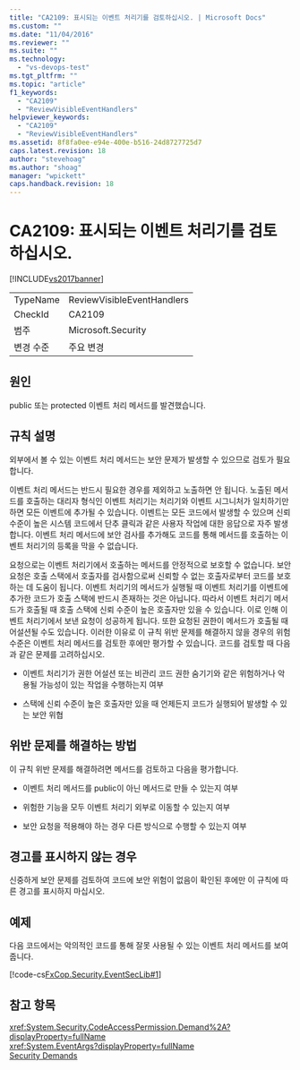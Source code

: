 ```yaml
---
title: "CA2109: 표시되는 이벤트 처리기를 검토하십시오. | Microsoft Docs"
ms.custom: ""
ms.date: "11/04/2016"
ms.reviewer: ""
ms.suite: ""
ms.technology: 
  - "vs-devops-test"
ms.tgt_pltfrm: ""
ms.topic: "article"
f1_keywords: 
  - "CA2109"
  - "ReviewVisibleEventHandlers"
helpviewer_keywords: 
  - "CA2109"
  - "ReviewVisibleEventHandlers"
ms.assetid: 8f8fa0ee-e94e-400e-b516-24d8727725d7
caps.latest.revision: 18
author: "stevehoag"
ms.author: "shoag"
manager: "wpickett"
caps.handback.revision: 18
---
```

# CA2109: 표시되는 이벤트 처리기를 검토하십시오.
[!INCLUDE[vs2017banner](../code-quality/includes/vs2017banner.md)]

|||  
|-|-|  
|TypeName|ReviewVisibleEventHandlers|  
|CheckId|CA2109|  
|범주|Microsoft.Security|  
|변경 수준|주요 변경|  
  
## 원인  
 public 또는 protected 이벤트 처리 메서드를 발견했습니다.  
  
## 규칙 설명  
 외부에서 볼 수 있는 이벤트 처리 메서드는 보안 문제가 발생할 수 있으므로 검토가 필요합니다.  
  
 이벤트 처리 메서드는 반드시 필요한 경우를 제외하고 노출하면 안 됩니다.  노출된 메서드를 호출하는 대리자 형식인 이벤트 처리기는 처리기와 이벤트 시그니처가 일치하기만 하면 모든 이벤트에 추가될 수 있습니다.  이벤트는 모든 코드에서 발생할 수 있으며 신뢰 수준이 높은 시스템 코드에서 단추 클릭과 같은 사용자 작업에 대한 응답으로 자주 발생합니다.  이벤트 처리 메서드에 보안 검사를 추가해도 코드를 통해 메서드를 호출하는 이벤트 처리기의 등록을 막을 수 없습니다.  
  
 요청으로는 이벤트 처리기에서 호출하는 메서드를 안정적으로 보호할 수 없습니다.  보안 요청은 호출 스택에서 호출자를 검사함으로써 신뢰할 수 없는 호출자로부터 코드를 보호하는 데 도움이 됩니다.  이벤트 처리기의 메서드가 실행될 때 이벤트 처리기를 이벤트에 추가한 코드가 호출 스택에 반드시 존재하는 것은 아닙니다.  따라서 이벤트 처리기 메서드가 호출될 때 호출 스택에 신뢰 수준이 높은 호출자만 있을 수 있습니다.  이로 인해 이벤트 처리기에서 보낸 요청이 성공하게 됩니다.  또한 요청된 권한이 메서드가 호출될 때 어설션될 수도 있습니다.  이러한 이유로 이 규칙 위반 문제를 해결하지 않을 경우의 위험 수준은 이벤트 처리 메서드를 검토한 후에만 평가할 수 있습니다.  코드를 검토할 때 다음과 같은 문제를 고려하십시오.  
  
-   이벤트 처리기가 권한 어설션 또는 비관리 코드 권한 숨기기와 같은 위험하거나 악용될 가능성이 있는 작업을 수행하는지 여부  
  
-   스택에 신뢰 수준이 높은 호출자만 있을 때 언제든지 코드가 실행되어 발생할 수 있는 보안 위협  
  
## 위반 문제를 해결하는 방법  
 이 규칙 위반 문제를 해결하려면 메서드를 검토하고 다음을 평가합니다.  
  
-   이벤트 처리 메서드를 public이 아닌 메서드로 만들 수 있는지 여부  
  
-   위험한 기능을 모두 이벤트 처리기 외부로 이동할 수 있는지 여부  
  
-   보안 요청을 적용해야 하는 경우 다른 방식으로 수행할 수 있는지 여부  
  
## 경고를 표시하지 않는 경우  
 신중하게 보안 문제를 검토하여 코드에 보안 위험이 없음이 확인된 후에만 이 규칙에 따른 경고를 표시하지 마십시오.  
  
## 예제  
 다음 코드에서는 악의적인 코드를 통해 잘못 사용될 수 있는 이벤트 처리 메서드를 보여 줍니다.  
  
 [!code-cs[FxCop.Security.EventSecLib#1](../code-quality/codesnippet/CSharp/ca2109-review-visible-event-handlers_1.cs)]  
  
## 참고 항목  
 <xref:System.Security.CodeAccessPermission.Demand%2A?displayProperty=fullName>   
 <xref:System.EventArgs?displayProperty=fullName>   
 [Security Demands](http://msdn.microsoft.com/ko-kr/324c14f8-54ff-494d-9fd1-bfd20962c8ba)